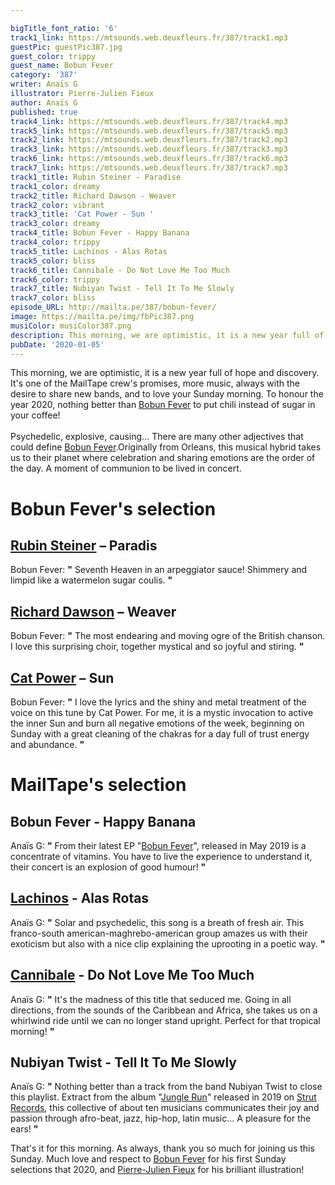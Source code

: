 ```yaml
---

bigTitle_font_ratio: '6'
track1_link: https://mtsounds.web.deuxfleurs.fr/387/track1.mp3
guestPic: guestPic387.jpg
guest_color: trippy
guest_name: Bobun Fever
category: '387'
writer: Anaïs G
illustrator: Pierre-Julien Fieux
author: Anaïs G
published: true
track4_link: https://mtsounds.web.deuxfleurs.fr/387/track4.mp3
track5_link: https://mtsounds.web.deuxfleurs.fr/387/track5.mp3
track2_link: https://mtsounds.web.deuxfleurs.fr/387/track2.mp3
track3_link: https://mtsounds.web.deuxfleurs.fr/387/track3.mp3
track6_link: https://mtsounds.web.deuxfleurs.fr/387/track6.mp3
track7_link: https://mtsounds.web.deuxfleurs.fr/387/track7.mp3
track1_title: Rubin Steiner - Paradise
track1_color: dreamy
track2_title: Richard Dawson - Weaver
track2_color: vibrant
track3_title: 'Cat Power - Sun '
track3_color: dreamy
track4_title: Bobun Fever - Happy Banana
track4_color: trippy
track5_title: Lachinos - Alas Rotas
track5_color: bliss
track6_title: Cannibale - Do Not Love Me Too Much
track6_color: trippy
track7_title: Nubiyan Twist - Tell It To Me Slowly
track7_color: bliss
episode_URL: http://mailta.pe/387/bobun-fever/
image: https://mailta.pe/img/fbPic387.png
musiColor: musiColor387.png
description: This morning, we are optimistic, it is a new year full of hope and discovery. It's one of the MailTape crew's promises, more music, always with the desire to share new bands, and to love your Sunday morning. To honour the year 2020, nothing better than Bobun Fever  to put chili instead of sugar in your coffee!
pubDate: '2020-01-05'
---
```


 This morning, we are optimistic, it is a new year full of hope and discovery. It's one of the MailTape crew's promises, more music, always with the desire to share new bands, and to love your Sunday morning. To honour the year 2020, nothing better than [Bobun Fever](https://www.facebook.com/bobunfever/) to put chili instead of sugar in your coffee! 
<br><br>
Psychedelic, explosive, causing… There are many other adjectives that could define [Bobun Fever](http://www.tricollectif.fr/bobunfever/).Originally from Orleans, this musical hybrid takes us to their planet where celebration and sharing emotions are the order of the day. A moment of communion to be lived in concert. 



# Bobun Fever's selection


## [Rubin Steiner](https://www.facebook.com/rubinsteinerofficial) – Paradis
Bobun Fever: **"** Seventh Heaven in an arpeggiator sauce! Shimmery and limpid like a watermelon sugar coulis. **"** 

## [Richard Dawson](http://richarddawson.net/) – Weaver
Bobun Fever: **"** The most endearing and moving ogre of the British chanson. I love this surprising choir, together mystical and so joyful and stiring. **"** 

## [Cat Power](https://www.catpowermusic.com/) – Sun
Bobun Fever: **"** I love the lyrics and the shiny and metal treatment of the voice on this tune by Cat Power. For me, it is a mystic invocation to active the inner Sun and burn all negative emotions of the week, beginning on Sunday with a great cleaning of the chakras for a day full of trust energy and abundance. **"** 


# MailTape's selection

## Bobun Fever - Happy Banana
Anaïs G: **"** From their latest EP "[Bobun Fever](https://bobunfever.bandcamp.com/)", released in May 2019 is a concentrate of vitamins. You have to live the experience to understand it, their concert is an explosion of good humour! **"** 

## [Lachinos](https://www.facebook.com/LachinosMusic/) - Alas Rotas
Anaïs G: **"** Solar and psychedelic, this song is a breath of fresh air. This franco-south american-maghrebo-american group amazes us with their exoticism but also with a nice clip explaining the uprooting in a poetic way. **"** 

## [Cannibale](https://cannibale.bandcamp.com/album/not-easy-to-cook) - Do Not Love Me Too Much
Anaïs G: **"** It's the madness of this title that seduced me. Going in all directions, from the sounds of the Caribbean and Africa, she takes us on a whirlwind ride until we can no longer stand upright. Perfect for that tropical morning! **"** 

## Nubiyan Twist - Tell It To Me Slowly
Anaïs G: **"** Nothing better than a track from the band Nubiyan Twist to close this playlist. Extract from the album "[Jungle Run](https://nubiyantwist.bandcamp.com/album/jungle-run)" released in 2019 on [Strut Records](http://www.strut-records.com/), this collective of about ten musicians communicates their joy and passion through afro-beat, jazz, hip-hop, latin music... A pleasure for the ears!  **"** 


That's it for this morning. As always, thank you so much for joining us this Sunday. Much love and respect to [Bobun Fever](http://www.tricollectif.fr/bobunfever/) for his first Sunday selections that 2020, and [Pierre-Julien Fieux](https://www.pierrejulienfieux.com/) for his brilliant illustration!
